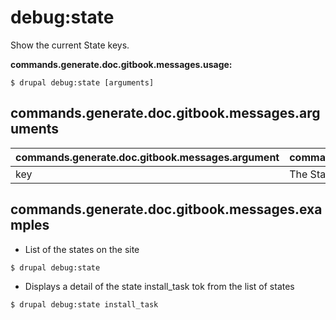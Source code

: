 # debug:state
Show the current State keys.

**commands.generate.doc.gitbook.messages.usage:**
```
$ drupal debug:state [arguments]
```

## commands.generate.doc.gitbook.messages.arguments
commands.generate.doc.gitbook.messages.argument | commands.generate.doc.gitbook.messages.details
---------|-------------
key | The State key to debug.

## commands.generate.doc.gitbook.messages.examples
* List of the states on the site
```
$ drupal debug:state

```
* Displays a detail of the state install_task tok from the list of states
```
$ drupal debug:state install_task

```

